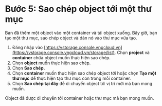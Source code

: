 # Bước 5: Sao chép object tới một thư mục

Bạn đã thêm một object vào một container và tải object xuống. Bây giờ, bạn tạo một thư mục, sao chép object và dán nó vào thư mục vừa tạo.

1. Đăng nhập vào [https://vstorage.console.vngcloud.vn](https://vstorage.console.vngcloud.vn/storage/list). Chọn **project** và **container** chứa object muốn thực hiện sao chép.&#x20;
2. Chọn **object** muốn thực hiện sao chép.
3. Chọn **Sao chép.**
4. Chọn **container** muốn thực hiện sao chép object tới hoặc chọn **Tạo một thư mục** để thực hiện tạo thư mục con trong mỗi container.
5. Chọn **Sao chép tại đây** để di chuyển object tới vị trí mới mà bạn mong muốn.

Object đã được di chuyển tới container hoặc thư mục mà bạn mong muốn.



<figure><img src="../../../../.gitbook/assets/Sao_chep_object.gif" alt=""><figcaption></figcaption></figure>
